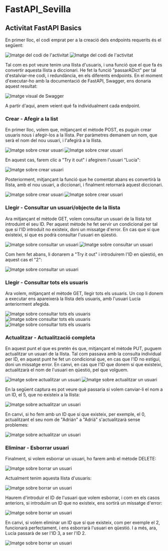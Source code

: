 <h1>FastAPI_Sevilla</h1>

<h2>Activitat FastAPI Basics</h2>
    <p>
        En primer lloc, el codi emprat per a la creació dels endpoints requerits és el següent:
    </p>
    <img src="images/codigo1.PNG" alt="Imatge del codi de l'activitat">
    <img src="images/codigo2.PNG" alt="Imatge del codi de l'activitat">
    <p>
        Tal com es pot veure tenim una llista d'usuaris, i una funció que el que fa és convertir aquesta llista a diccionari. He fet la funció "passarADict" per tal d'estalviar-me codi, i redundància, en els diferents endpoints.
        En el moment d'executar-ho amb la documentació de FastAPI, Swagger, ens donaria aquest resultat:
    </p>
    <img src="images/ui.PNG" alt="Imatge visual de Swagger">
    <p>
        A partir d'aqui, anem veient qué fa individualment cada endpoint.
    </p>
    <h3>Crear - Afegir a la list</h3>
        <p>
            En primer lloc, volem que, mitjançant el mètode POST, es puguin crear usuaris nous i afegir-los a la llista. Per paràmetres demanem un nom, que serà el nom del nou usuari, i l'afegirà a la llista.     
        </p>
        <img src="images/1.0.PNG" alt="Imatge sobre crear usuari">
        <img src="images/1.1.PNG" alt="Imatge sobre crear usuari">
        <p>
            En aquest cas, farem clic a "Try it out" i afegirem l'usuari "Lucía":
        </p>
        <img src="images/1.2.PNG" alt="Imatge sobre crear usuari">
        <p>
            Posteriorment, mitjançant la funció que he comentat abans es convertirà la llista, amb el nou usuari, a diccionari, i finalment retornarà aquest diccionari.
        </p>
        <img src="images/1.3.PNG" alt="Imatge sobre crear usuari">
        <img src="images/1.4.PNG" alt="Imatge sobre crear usuari">
    <h3>Llegir - Consultar un usuari/objecte de la llista</h3>
        <p>
            Ara mitjançant el mètode GET, volem consultar un usuari de la llista tot introduint el seu ID. Per aquest mètode he fet servir un condicional per tal que si l'ID introduït no existeix, doni un missatge d'error. En cas que sí que existeixi, sí que es podrà consultar l'usuari en qüestió.
        </p>
        <img src="images/2.0.PNG" alt="Imatge sobre consultar un usuari">
        <img src="images/2.1.PNG" alt="Imatge sobre consultar un usuari">
        <p>
            Com hem fet abans, li donarem a "Try it out" i introduirem l'ID en qüestió, en aquest cas el "2":
        </p>
        <img src="images/2.2.PNG" alt="Imatge sobre consultar un usuari">
    <h3>Llegir - Consultar tots els usuaris</h3>
        <p>
            Ara volem, mitjançant el mètode GET, llegir tots els usuaris. Un cop li donem a executar ens apareixerà la llista dels usuaris, amb l'usuari Lucía anteriorment afegida.
        </p>
        <img src="images/3.0.PNG" alt="Imatge sobre consultar tots els usuaris">
        <img src="images/3.2.PNG" alt="Imatge sobre consultar tots els usuaris">
        <img src="images/3.3.PNG" alt="Imatge sobre consultar tots els usuaris">
    <h3>Actualitzar - Actualització completa</h3>
        <p>
            En aquest punt el que es pretén és que, mitjançant el mètode PUT, puguem actualitzar un usuari de la llista.
            Tal com passava amb la consulta individual per ID, en aquest punt he fet un condicional que, en cas que l'ID no estigui, doni un missatge error. En canvi, en cas que l'ID que donem sí que existeixi, actualitzarà el nom de l'usuari en qüestió, pel que volguem. 
        </p>
        <img src="images/4.0.PNG" alt="Imatge sobre actualitzar un usuari">
        <img src="images/4.1.PNG" alt="Imatge sobre actualitzar un usuari">
        <p>
            En la següent captura es pot veure què passaria si volem canviar-li el nom a un ID, el 5, que no existeix a la llista:
        </p>
        <img src="images/4.3.PNG" alt="Imatge sobre actualitzar un usuari">
        <p>
            En canvi, si ho fem amb un ID que sí que existeix, per exemple, el 0, actualitzant el seu nom de "Adrián" a "Adrià" s'actualitzarà sense problemes:
        </p>
        <img src="images/4.2.PNG" alt="Imatge sobre actualitzar un usuari">
    <h3>Eliminar - Esborrar usuari</h3>
        <p>
            Finalment, si volem esborrar un usuari, ho farem amb el mètode DELETE:
        </p>
        <img src="images/5.0.PNG" alt="Imatge sobre borrar un usuari">
        <p>
            Actualment tenim aquesta llista d'usuaris:
        </p>
        <img src="images/5.1.PNG" alt="Imatge sobre borrar un usuari">
        <p>
            Haurem d'introduir el ID de l'usuari que volem esborrar, i com en els casos anteriors, si introduïm un ID que no existeix, ens sortirà un missatge d'error:
        </p>
        <img src="images/5.2.PNG" alt="Imatge sobre borrar un usuari">
        <p>
            En canvi, si volem eliminar un ID que sí que existeix, com per exemple el 2, funcionarà perfectament, i ens esborrarà l'usuari en qüestió. I a més, ara, Lucía passarà de ser l'ID 3, a ser l'ID 2.
        </p>
        <img src="images/5.3.PNG" alt="Imatge sobre borrar un usuari">